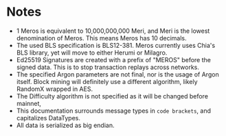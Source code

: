 # Notes

- 1 Meros is equivalent to 10,000,000,000 Meri, and Meri is the lowest denomination of Meros. This means Meros has 10 decimals.
- The used BLS specification is BLS12-381. Meros currently uses Chia's BLS library, yet will move to either Herumi or Milagro.
- Ed25519 Signatures are created with a prefix of "MEROS" before the signed data. This is to stop transaction replays across networks.
- The specified Argon parameters are not final, nor is the usage of Argon itself. Block mining will definitely use a different algorithm, likely RandomX wrapped in AES.
- The Difficulty algorithm is not specified as it will be changed before mainnet,
- This documentation surrounds message types in `code brackets`, and capitalizes DataTypes.
- All data is serialized as big endian.
